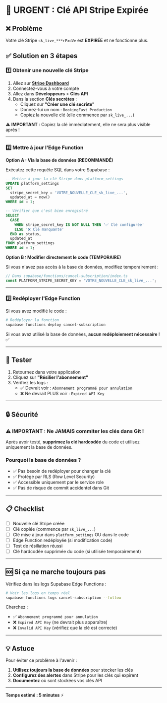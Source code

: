 # 🚨 URGENT : Clé API Stripe Expirée

## ❌ Problème
Votre clé Stripe `sk_live_***rFxdVe` est **EXPIRÉE** et ne fonctionne plus.

## ✅ Solution en 3 étapes

### 1️⃣ Obtenir une nouvelle clé Stripe

1. Allez sur **[Stripe Dashboard](https://dashboard.stripe.com/)**
2. Connectez-vous à votre compte
3. Allez dans **Développeurs** > **Clés API**
4. Dans la section **Clés secrètes** :
   - Cliquez sur **"Créer une clé secrète"**
   - Donnez-lui un nom : `BookingFast Production`
   - Copiez la nouvelle clé (elle commence par `sk_live_...`)

⚠️ **IMPORTANT** : Copiez la clé immédiatement, elle ne sera plus visible après !

---

### 2️⃣ Mettre à jour l'Edge Function

**Option A : Via la base de données (RECOMMANDÉ)**

Exécutez cette requête SQL dans votre Supabase :

```sql
-- Mettre à jour la clé Stripe dans platform_settings
UPDATE platform_settings
SET 
  stripe_secret_key = 'VOTRE_NOUVELLE_CLE_sk_live_...',
  updated_at = now()
WHERE id = 1;

-- Vérifier que c'est bien enregistré
SELECT 
  CASE 
    WHEN stripe_secret_key IS NOT NULL THEN '✅ Clé configurée'
    ELSE '❌ Clé manquante'
  END as status,
  updated_at
FROM platform_settings
WHERE id = 1;
```

**Option B : Modifier directement le code (TEMPORAIRE)**

Si vous n'avez pas accès à la base de données, modifiez temporairement :

```typescript
// Dans supabase/functions/cancel-subscription/index.ts
const PLATFORM_STRIPE_SECRET_KEY = 'VOTRE_NOUVELLE_CLE_sk_live_...';
```

---

### 3️⃣ Redéployer l'Edge Function

Si vous avez modifié le code :

```bash
# Redéployer la fonction
supabase functions deploy cancel-subscription
```

Si vous avez utilisé la base de données, **aucun redéploiement nécessaire** ! ✅

---

## 🧪 Tester

1. Retournez dans votre application
2. Cliquez sur **"Résilier l'abonnement"**
3. Vérifiez les logs :
   - ✅ Devrait voir : `Abonnement programmé pour annulation`
   - ❌ Ne devrait PLUS voir : `Expired API Key`

---

## 🔒 Sécurité

### ⚠️ IMPORTANT : Ne JAMAIS commiter les clés dans Git !

Après avoir testé, **supprimez la clé hardcodée** du code et utilisez uniquement la base de données.

### Pourquoi la base de données ?

- ✅ Pas besoin de redéployer pour changer la clé
- ✅ Protégé par RLS (Row Level Security)
- ✅ Accessible uniquement par le service role
- ✅ Pas de risque de commit accidentel dans Git

---

## 📋 Checklist

- [ ] Nouvelle clé Stripe créée
- [ ] Clé copiée (commence par `sk_live_...`)
- [ ] Clé mise à jour dans `platform_settings` OU dans le code
- [ ] Edge Function redéployée (si modification code)
- [ ] Test de résiliation réussi
- [ ] Clé hardcodée supprimée du code (si utilisée temporairement)

---

## 🆘 Si ça ne marche toujours pas

Vérifiez dans les logs Supabase Edge Functions :

```bash
# Voir les logs en temps réel
supabase functions logs cancel-subscription --follow
```

Cherchez :
- ✅ `Abonnement programmé pour annulation`
- ❌ `Expired API Key` (ne devrait plus apparaître)
- ❌ `Invalid API Key` (vérifiez que la clé est correcte)

---

## 💡 Astuce

Pour éviter ce problème à l'avenir :

1. **Utilisez toujours la base de données** pour stocker les clés
2. **Configurez des alertes** dans Stripe pour les clés qui expirent
3. **Documentez** où sont stockées vos clés API

---

**Temps estimé : 5 minutes** ⚡
